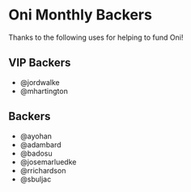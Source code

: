 # Oni Monthly Backers

Thanks to the following uses for helping to fund Oni!

## VIP Backers

- @jordwalke
- @mhartington

## Backers

- @ayohan
- @adambard
- @badosu
- @josemarluedke
- @rrichardson
- @sbuljac
